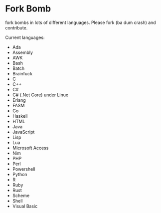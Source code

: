 # Fork Bomb
fork bombs in lots of different languages. Please fork (ba dum crash) and contribute.

Current languages:

 - Ada
 - Assembly
 - AWK
 - Bash
 - Batch
 - Brainfuck
 - C
 - C++
 - C#
 - C# (.Net Core) under Linux
 - Erlang
 - FASM
 - Go
 - Haskell
 - HTML
 - Java
 - JavaScript
 - Lisp
 - Lua
 - Microsoft Access
 - Nim
 - PHP
 - Perl
 - Powershell
 - Python
 - R
 - Ruby
 - Rust
 - Scheme
 - Shell
 - Visual Basic
 